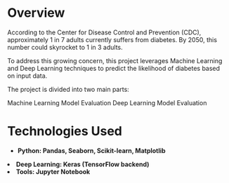 # Overview
According to the Center for Disease Control and Prevention (CDC), approximately 1 in 7 adults currently suffers from diabetes. By 2050, this number could skyrocket to 1 in 3 adults.

To address this growing concern, this project leverages Machine Learning and Deep Learning techniques to predict the likelihood of diabetes based on input data.

The project is divided into two main parts:

Machine Learning Model Evaluation
Deep Learning Model Evaluation

# Technologies Used
<ul>
        <li><strong>Python: Pandas, Seaborn, Scikit-learn, Matplotlib</strong></ul>
        <li><strong>Deep Learning: Keras (TensorFlow backend)</strong></li>
        <li><strong>Tools: Jupyter Notebook</strong></li>
</ul>
